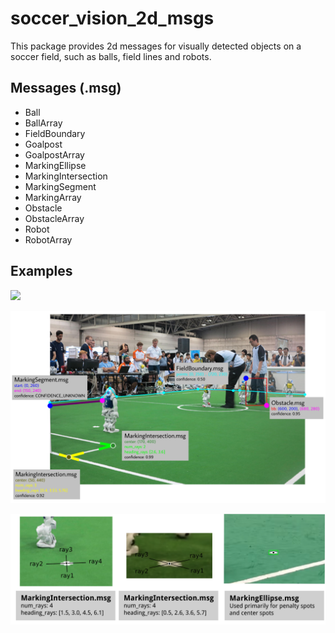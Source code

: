 # soccer_vision_2d_msgs

This package provides 2d messages for visually detected objects on a soccer field, such as balls, field lines and robots.

## Messages (.msg)

* Ball
* BallArray
* FieldBoundary
* Goalpost
* GoalpostArray
* MarkingEllipse
* MarkingIntersection
* MarkingSegment
* MarkingArray
* Obstacle
* ObstacleArray
* Robot
* RobotArray 

## Examples

![](images/soccer_vision_2d_msgs_visualized.png)

![](images/obstacle_fieldboundary_markings_visualized.png)

![](images/penalty_spots_and_more.png)